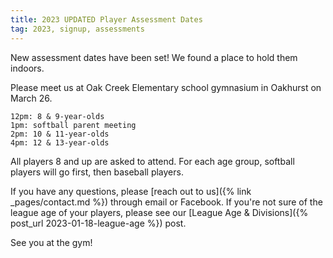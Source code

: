 ```yaml
---
title: 2023 UPDATED Player Assessment Dates
tag: 2023, signup, assessments
---
```


New assessment dates have been set! We found a place to hold them indoors.

Please meet us at Oak Creek Elementary school gymnasium in Oakhurst on March 26.

	12pm: 8 & 9-year-olds
	1pm: softball parent meeting
	2pm: 10 & 11-year-olds
	4pm: 12 & 13-year-olds

All players 8 and up are asked to attend. For each age group, softball players
will go first, then baseball players.

If you have any questions, please [reach out to us]({% link _pages/contact.md %})
through email or Facebook. If you're not sure of the league age of your players,
please see our [League Age & Divisions]({% post_url 2023-01-18-league-age %}) post.

See you at the gym!
